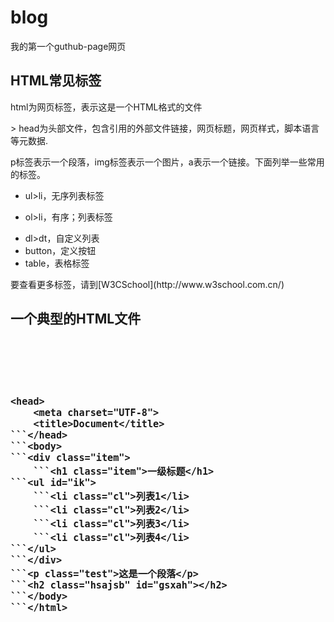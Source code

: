 # blog
我的第一个guthub-page网页
<h2>HTML常见标签</h2>
<p>html为网页标签，<!DOCTYPE html>表示这是一个HTML格式的文件</p>
> head为头部文件，包含引用的外部文件链接，网页标题，网页样式，脚本语言等元数据.

p标签表示一个段落，img标签表示一个图片，a表示一个链接。下面列举一些常用的标签。
* ul>li，无序列表标签
- ol>li，有序；列表标签
+ dl>dt，自定义列表
+ button，定义按钮
+ table，表格标签

<p>要查看更多标签，请到[W3CSchool](http://www.w3school.com.cn/)</p>
<h2>一个典型的HTML文件<h2>
<pre><code>
	<html lang="en">

	<head>
		<meta charset="UTF-8">
		<title>Document</title>
	```</head>
	```<body>
	```<div class="item">
		```<h1 class="item">一级标题</h1>
	```<ul id="ik">
		```<li class="cl">列表1</li>
		```<li class="cl">列表2</li>
		```<li class="cl">列表3</li>
		```<li class="cl">列表4</li>
	```</ul>
	```</div>
	```<p class="test">这是一个段落</p>
	```<h2 class="hsajsb" id="gsxah"></h2>
	```</body>
	```</html>
</pre></code>


